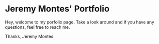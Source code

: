 # Jeremy Montes' Portfolio

Hey, welcome to my porfolio page. Take a look around and if you have any questions, feel free to reach me.

Thanks,
Jeremy Montes